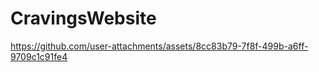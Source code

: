 # CravingsWebsite

https://github.com/user-attachments/assets/8cc83b79-7f8f-499b-a6ff-9709c1c91fe4

